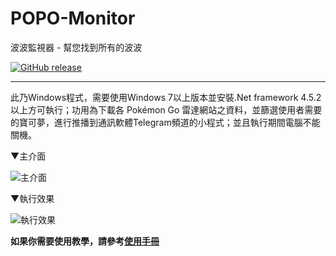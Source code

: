 # POPO-Monitor
波波監視器 - 幫您找到所有的波波

[![GitHub release](https://img.shields.io/badge/release-v0.3-blue.svg?style=flat)](https://github.com/infixman/POPO-Monitor/releases/latest)
***
此乃Windows程式，需要使用Windows 7以上版本並安裝.Net framework 4.5.2以上方可執行；功用為下載各 Pokémon Go 雷達網站之資料，並篩選使用者需要的寶可夢，進行推播到通訊軟體Telegram頻道的小程式；並且執行期間電腦不能關機。

▼主介面

![主介面](http://i.imgur.com/DET9AX5.png)

▼執行效果

![執行效果](http://i.imgur.com/EmCL0nP.png)

**如果你需要使用教學，請參考**[**使用手冊**](https://github.com/infixman/POPO-Monitor/wiki)

